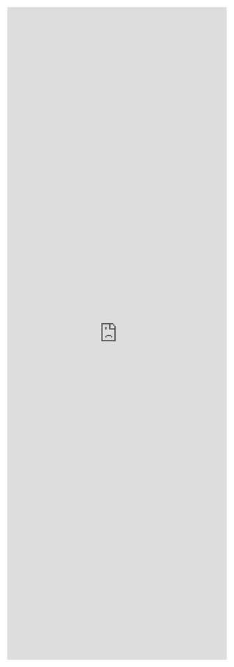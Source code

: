 <iframe width="100%" height="1500" frameborder="0"
  src="https://observablehq.com/embed/3782f7950df08aaf@196?cell=*&api_key=ba558893e63ed2dfc6fa111bcf125fcc67ec2066"></iframe>